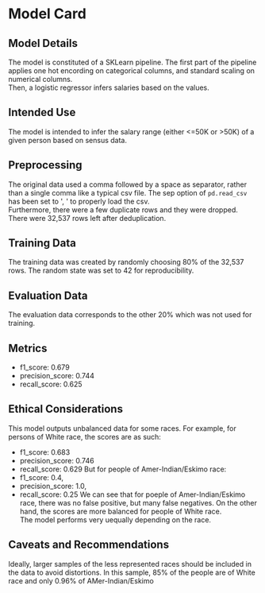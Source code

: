 # Model Card

## Model Details
The model is constituted of a SKLearn pipeline. The first part of the pipeline applies one hot encording on categorical columns, and standard scaling on numerical columns.  
Then, a logistic regressor infers salaries based on the values.

## Intended Use
The model is intended to infer the salary range (either <=50K or >50K) of a given person based on sensus data.

## Preprocessing
The original data used a comma followed by a space as separator, rather than a single comma like a typical csv file. The sep option of `pd.read_csv` has been set to ', ' to properly load the csv.  
Furthermore, there were a few duplicate rows and they were dropped.  
There were 32,537 rows left after deduplication.

## Training Data
The training data was created by randomly choosing 80% of the 32,537 rows. The random state was set to 42 for reproducibility.

## Evaluation Data
The evaluation data corresponds to the other 20% which was not used for training.

## Metrics
  - f1\_score: 0.679
  - precision\_score: 0.744
  - recall\_score: 0.625

## Ethical Considerations
This model outputs unbalanced data for some races. For example, for persons of White race, the scores are as such:
  - f1\_score: 0.683
  - precision\_score: 0.746
  - recall\_score: 0.629
But for people of Amer-Indian/Eskimo race:
  - f1\_score: 0.4,
  - precision\_score: 1.0,
  - recall\_score: 0.25
We can see that for poeple of Amer-Indian/Eskimo race, there was no false positive, but many false negatives. On the other hand, the scores are more balanced for people of White race.  
The model performs very uequally depending on the race.

## Caveats and Recommendations
Ideally, larger samples of the less represented races should be included in the data to avoid distortions. In this sample, 85% of the people are of White race and only 0.96% of AMer-Indian/Eskimo
